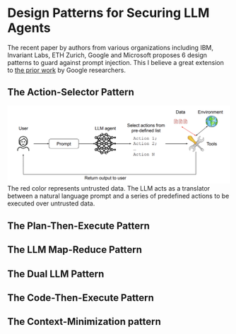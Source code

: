 # Design Patterns for Securing LLM Agents

The recent paper by authors from various organizations including IBM, Invariant Labs, ETH Zurich, Google and Microsoft proposes 6 design patterns to guard against prompt injection. This I believe a great extension to [the prior work](https://arxiv.org/pdf/2503.18813) by Google researchers. 

## The Action-Selector Pattern
<img src="media/action-selector-pattern.png" width=600 />
The red color represents untrusted data. The LLM acts as a translator between a natural language prompt and a series of predefined actions to be executed over untrusted data.

## The Plan-Then-Execute Pattern

## The LLM Map-Reduce Pattern

## The Dual LLM Pattern

## The Code-Then-Execute Pattern

## The Context-Minimization pattern
